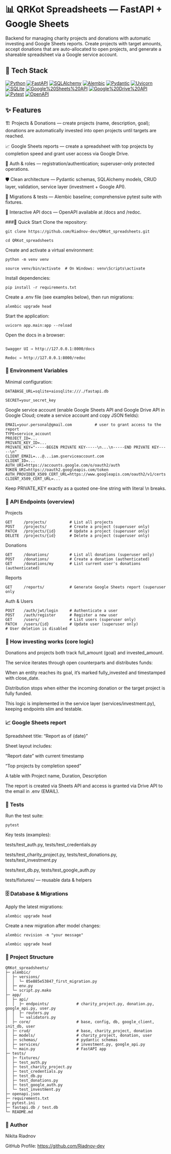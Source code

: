 # 📊 QRKot Spreadsheets — FastAPI + Google Sheets
Backend for managing charity projects and donations with automatic investing and Google Sheets reports.
Create projects with target amounts, accept donations that are auto-allocated to open projects, and generate a shareable spreadsheet via a Google service account.

## 🧰 Tech Stack
[![Python](https://img.shields.io/badge/Python-3.10-blue?logo=python)](https://www.python.org/) 
[![FastAPI](https://img.shields.io/badge/FastAPI-0.9x-009688?logo=fastapi)](https://fastapi.tiangolo.com/) 
[![SQLAlchemy](https://img.shields.io/badge/SQLAlchemy-ORM-8A2BE2?logo=python)](https://www.sqlalchemy.org/) 
[![Alembic](https://img.shields.io/badge/Alembic-DB%20migrations-4B8BBE?logo=python)](https://alembic.sqlalchemy.org/) 
[![Pydantic](https://img.shields.io/badge/Pydantic-Validation-E92063?logo=pydantic)](https://docs.pydantic.dev/) 
[![Uvicorn](https://img.shields.io/badge/Uvicorn-ASGI-3949AB?logo=python)](https://www.uvicorn.org/) 
[![SQLite](https://img.shields.io/badge/SQLite-DB-003B57?logo=sqlite&logoColor=white)](https://www.sqlite.org/) 
[![Google%20Sheets%20API](https://img.shields.io/badge/Google%20Sheets%20API-Reports-34A853?logo=googlesheets&logoColor=white)](https://developers.google.com/sheets) 
[![Google%20Drive%20API](https://img.shields.io/badge/Google%20Drive%20API-Sharing-4285F4?logo=googledrive&logoColor=white)](https://developers.google.com/drive) 
[![Pytest](https://img.shields.io/badge/Pytest-Tests-0A9EDC?logo=pytest)](https://docs.pytest.org/) 
[![OpenAPI](https://img.shields.io/badge/OpenAPI-3.0-6BA539?logo=openapiinitiative&logoColor=white)](https://www.openapis.org/)



## ✨ Features
🏗 Projects & Donations — create projects (name, description, goal); donations are automatically invested into open projects until targets are reached.

📈 Google Sheets reports — create a spreadsheet with top projects by completion speed and grant user access via Google Drive.

👤 Auth & roles — registration/authentication; superuser-only protected operations.

🛡 Clean architecture — Pydantic schemas, SQLAlchemy models, CRUD layer, validation, service layer (investment + Google API).

🔄 Migrations & tests — Alembic baseline; comprehensive pytest suite with fixtures.

📜 Interactive API docs — OpenAPI available at /docs and /redoc.

###🚀 Quick Start
Clone the repository:

```
git clone https://github.com/Riadnov-dev/QRKot_spreadsheets.git

cd QRKot_spreadsheets
```

Create and activate a virtual environment:

```
python -m venv venv

source venv/bin/activate  # On Windows: venv\Scripts\activate
```

Install dependencies:

```
pip install -r requirements.txt
```

Create a .env file (see examples below), then run migrations:

```
alembic upgrade head
```

Start the application:

```
uvicorn app.main:app --reload
```

Open the docs in a browser:
```

Swagger UI → http://127.0.0.1:8000/docs

Redoc → http://127.0.0.1:8000/redoc
```

### 🔐 Environment Variables

Minimal configuration:

```
DATABASE_URL=sqlite+aiosqlite:///./fastapi.db

SECRET=your_secret_key
```

Google service account (enable Google Sheets API and Google Drive API in Google Cloud; create a service account and copy JSON fields):

```
EMAIL=your.personal@gmail.com          # user to grant access to the report
TYPE=service_account
PROJECT_ID=...
PRIVATE_KEY_ID=...
PRIVATE_KEY="-----BEGIN PRIVATE KEY-----\n...\n-----END PRIVATE KEY-----\n"
CLIENT_EMAIL=...@...iam.gserviceaccount.com
CLIENT_ID=...
AUTH_URI=https://accounts.google.com/o/oauth2/auth
TOKEN_URI=https://oauth2.googleapis.com/token
AUTH_PROVIDER_X509_CERT_URL=https://www.googleapis.com/oauth2/v1/certs
CLIENT_X509_CERT_URL=...
```
Keep PRIVATE_KEY exactly as a quoted one-line string with literal \n breaks.

### 📌 API Endpoints (overview)
Projects
```
GET     /projects/          # List all projects
POST    /projects/          # Create a project (superuser only)
PATCH   /projects/{id}      # Update a project (superuser only)
DELETE  /projects/{id}      # Delete a project (superuser only)
```

Donations
```
GET     /donations/         # List all donations (superuser only)
POST    /donations/         # Create a donation (authenticated)
GET     /donations/my       # List current user's donations (authenticated)
```
Reports
```
GET     /reports/           # Generate Google Sheets report (superuser only
```
Auth & Users
```
POST    /auth/jwt/login     # Authenticate a user
POST    /auth/register      # Register a new user
GET     /users/             # List users (superuser only)
PATCH   /users/{id}         # Update user (superuser only)
# User deletion is disabled
```

### 🧠 How investing works (core logic)
Donations and projects both track full_amount (goal) and invested_amount.

The service iterates through open counterparts and distributes funds:

When an entity reaches its goal, it’s marked fully_invested and timestamped with close_date.

Distribution stops when either the incoming donation or the target project is fully funded.

This logic is implemented in the service layer (services/investment.py), keeping endpoints slim and testable.

### 📈 Google Sheets report
Spreadsheet title: “Report as of {date}”

Sheet layout includes:

“Report date” with current timestamp

“Top projects by completion speed”

A table with Project name, Duration, Description

The report is created via Sheets API and access is granted via Drive API to the email in .env (EMAIL).

### 🧪 Tests
Run the test suite:
```
pytest
```

Key tests (examples):


tests/test_auth.py, tests/test_credentials.py

tests/test_charity_project.py, tests/test_donations.py, tests/test_investment.py

tests/test_db.py, tests/test_google_auth.py

tests/fixtures/ — reusable data & helpers

### 🗄️ Database & Migrations
Apply the latest migrations:

```
alembic upgrade head
```

Create a new migration after model changes:
```
alembic revision -m "your message"

alembic upgrade head
```

### 📂 Project Structure
```
QRKot_spreadsheets/
├─ alembic/
│  ├─ versions/
│  │  └─ 05e885e53847_first_migration.py
│  ├─ env.py
│  └─ script.py.mako
├─ app/
│  ├─ api/
│  │  ├─ endpoints/            # charity_project.py, donation.py, google_api.py, user.py
│  │  ├─ routers.py
│  │  └─ validators.py
│  ├─ core/                    # base, config, db, google_client, init_db, user
│  ├─ crud/                    # base, charity_project, donation
│  ├─ models/                  # charity_project, donation, user
│  ├─ schemas/                 # pydantic schemas
│  ├─ services/                # investment.py, google_api.py
│  └─ main.py                  # FastAPI app
├─ tests/
│  ├─ fixtures/
│  ├─ test_auth.py
│  ├─ test_charity_project.py
│  ├─ test_credentials.py
│  ├─ test_db.py
│  ├─ test_donations.py
│  ├─ test_google_auth.py
│  └─ test_investment.py
├─ openapi.json
├─ requirements.txt
├─ pytest.ini
├─ fastapi.db / test.db
└─ README.md
```

### 👤 Author

Nikita Riadnov

GitHub Profile: https://github.com/Riadnov-dev

